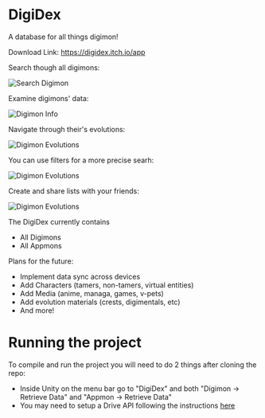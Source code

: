 # DigiDex
A database for all things digimon!

Download Link: https://digidex.itch.io/app

Search though all digimons:

![Search Digimon](https://github.com/Marchin/DigiDex/blob/master/Screenshots/Screenshot%20Database%20View.png?raw=true)

Examine digimons' data:

![Digimon Info](https://github.com/Marchin/DigiDex/blob/master/Screenshots/Screenshot%20Entry%20View.png?raw=true)

Navigate through their's evolutions:

![Digimon Evolutions](https://github.com/Marchin/DigiDex/blob/master/Screenshots/Screenshot%20Evolution%20Popup.png?raw=true)

You can use filters for a more precise searh:

![Digimon Evolutions](https://github.com/Marchin/DigiDex/blob/master/Screenshots/Screenshot%20Filter%20Popup.png?raw=true)

Create and share lists with your friends:

![Digimon Evolutions](https://github.com/Marchin/DigiDex/blob/master/Screenshots/Screenshot%20Lists.png?raw=true)

The DigiDex currently contains
* All Digimons
* All Appmons

Plans for the future:
* Implement data sync across devices
* Add Characters (tamers, non-tamers, virtual entities)
* Add Media (anime, managa, games, v-pets)
* Add evolution materials (crests, digimentals, etc)
* And more!


# Running the project
To compile and run the project you will need to do 2 things after cloning the repo:
* Inside Unity on the menu bar go to "DigiDex" and both "Digimon -> Retrieve Data" and "Appmon -> Retrieve Data"
* You may need to setup a Drive API following the instructions <a href="https://github.com/Elringus/UnityGoogleDrive/blob/master/README.md">here</a>
